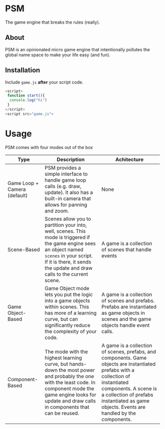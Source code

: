 # PSM

The game engine that breaks the rules (really).

## About

PSM is an opinionated micro game engine that intentionally pollutes the global name space to make your life easy (and fun).

## Installation

Include ```game.js``` **after** your script code.

```js
<script>
 function start(){
  console.log("hi")
 }
</script>
<script src="game.js">
```

# Usage

PSM comes with four modes out of the box

|Type|Description|Achitecture|
|---|---|---|
|Game Loop + Camera (default) | PSM provides a simple interface to handle game loop calls (e.g. draw, update). It also has a built-in camera that allows for panning and zoom.|None|
|Scene-Based| Scenes allow you to partition your into, well, scenes. This mode is triggered if the game engine sees an object named ```scenes``` in your script. If it is there, it sends the update and draw calls to the current scene.| A game is a collection of scenes that handle events |
|Game Object-Based| Game Object mode lets you put the logic into a game objects within scenes. This has more of a learning curve, but can significantly reduce the complexity of your code.| A game is a collection of scenes and prefabs. Prefabs are instantiated as game objects in scenes and the game objects handle event calls.|
|Component-Based|The mode with the highest learning curve, but hands-down the most power and probably the one with the least code. In component mode the game engine looks for update and draw calls in components that can be reused.| A game is a collection of scenes, prefabs, and components. Game objects are instantiated prefabs with a collection of instantiated components. A scene is a collection of prefabs instantiated as game objects. Events are handled by the components.|